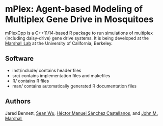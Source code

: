 # mPlex: Agent-based Modeling of Multiplex Gene Drive in Mosquitoes
mPlexCpp is a C++11/14-based R package to run simulations of multiplex (including daisy-drive) gene drive systems. It is being developed at the [Marshall Lab](https://www.marshalllab.com) at the University of California, Berkeley.

## Software
  * inst/include/ contains header files
  * src/ contains implementation files and makefiles
  * R/ contains R files
  * man/ contains automatically generated R documentation files

## Authors
Jared Bennett, [Sean Wu](https://slwu89.github.io), [Héctor Manuel Sánchez Castellanos](https://chipdelmal.github.io), and [John M. Marshall](http://sph.berkeley.edu/john-marshall)

